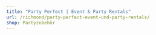 ```yaml
---
title: "Party Perfect | Event & Party Rentals"
url: /richmond/party-perfect-event-und-party-rentals/
shop: Partyzubehör
---
```

